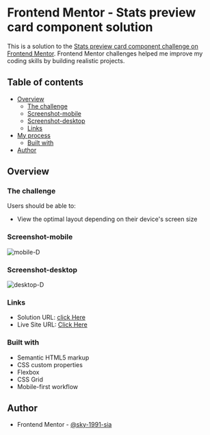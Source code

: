 # Frontend Mentor - Stats preview card component solution

This is a solution to the [Stats preview card component challenge on Frontend Mentor](https://www.frontendmentor.io/challenges/stats-preview-card-component-8JqbgoU62). Frontend Mentor challenges helped me improve my coding skills by building realistic projects. 

## Table of contents

- [Overview](#overview)
  - [The challenge](#the-challenge)
  - [Screenshot-mobile](#screenshot-mobile)
  - [Screenshot-desktop](#screenshot-desktop)
  - [Links](#links)
- [My process](#my-process)
  - [Built with](#built-with)
- [Author](#author)



## Overview

### The challenge

Users should be able to:
- View the optimal layout depending on their device's screen size

### Screenshot-mobile

![mobile-D](https://user-images.githubusercontent.com/79264045/124700247-a4561b80-df01-11eb-9e3a-2a33c57b9a65.png)


### Screenshot-desktop

![desktop-D](https://user-images.githubusercontent.com/79264045/124700359-da939b00-df01-11eb-9cc3-44df7386813b.png)



### Links

- Solution URL: [click Here](https://www.frontendmentor.io/solutions/sasshtmlresponsive-64Fs58WKP)
- Live Site URL: [Click Here](https://stats-preview-card-component-sky-de.netlify.app/)


### Built with

- Semantic HTML5 markup
- CSS custom properties
- Flexbox
- CSS Grid
- Mobile-first workflow




## Author
- Frontend Mentor - [@sky-1991-sia](https://www.frontendmentor.io/profile/sky-1991-sia)
